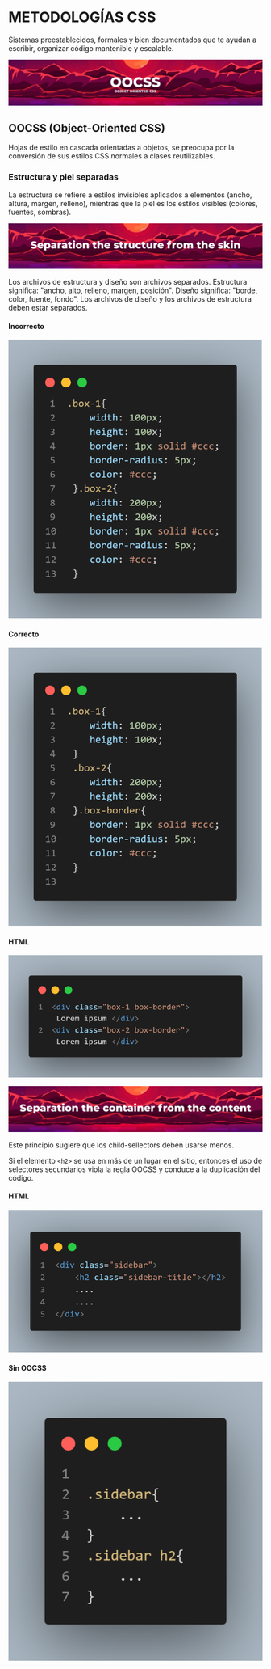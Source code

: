 # METODOLOGÍAS CSS
Sistemas preestablecidos, formales y bien documentados que te ayudan a escribir, organizar código mantenible y escalable.

![OOCSS-title](img/OOCSS-Title.jpeg "OOCSS title")

## OOCSS (Object-Oriented CSS)
Hojas de estilo en cascada orientadas a objetos, se preocupa por la conversión de sus estilos CSS normales a clases reutilizables.

### Estructura y piel separadas
La estructura se refiere a estilos invisibles aplicados a elementos (ancho, altura, margen, relleno), mientras que la piel es los estilos visibles (colores, fuentes, sombras).

![OOCSS-separation-structure-skin](img/OOCSS-separation-structure-skin.jpeg "OOCSS separation structure skin") 

Los archivos de estructura y diseño son archivos separados. Estructura significa: "ancho, alto, relleno, margen, posición". Diseño significa: "borde, color, fuente, fondo". Los archivos de diseño y los archivos de estructura deben estar separados.

#### Incorrecto
![wrong-OOCSS](img/wrong-OOCSS.png "Wrong OOCSS")

#### Correcto  
![correct-OOCSS](img/correct-OOCSS.png "Correct OOCSS")

#### HTML
![HTML1-OOCSS](img/HTML1-OOCSS.png "HTML1 OOCSS")

![OOCSS-separation-container-from-content](img/OOCSS-separation-container-from-content.jpeg "OOCSS separation container from content") 

Este principio sugiere que los child-sellectors deben usarse menos.  

Si el elemento `<h2>` se usa en más de un lugar en el sitio, entonces el uso de selectores secundarios viola la regla OOCSS y conduce a la duplicación del código.

#### HTML
![HTML2-OOCSS](img/HTML2-OOCSS.png "HTML2 OOCSS")

#### Sin OOCSS
![without-OOCSS](img/without-OOCSS.png "Without OOCSS")
